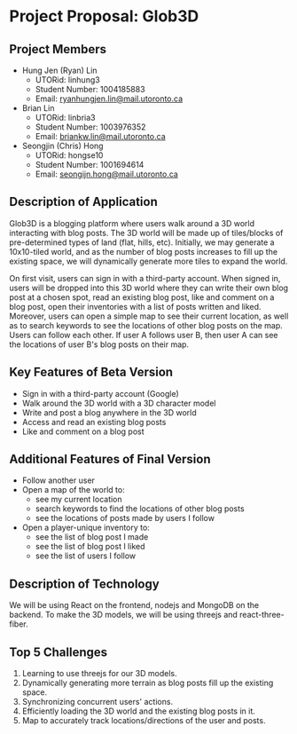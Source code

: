 # Project Proposal: Glob3D

## Project Members

- Hung Jen (Ryan) Lin
    - UTORid: linhung3
    - Student Number: 1004185883
    - Email: ryanhungjen.lin@mail.utoronto.ca
- Brian Lin
    - UTORid: linbria3
    - Student Number: 1003976352
    - Email: briankw.lin@mail.utoronto.ca
- Seongjin (Chris) Hong
    - UTORid: hongse10
    - Student Number: 1001694614
    - Email: seongijn.hong@mail.utoronto.ca

## Description of Application

Glob3D is a blogging platform where users walk around a 3D world interacting with blog posts. The 3D world will be made up of tiles/blocks of pre-determined types of land (flat, hills, etc). Initially, we may generate a 10x10-tiled world, and as the number of blog posts increases to fill up the existing space, we will dynamically generate more tiles to expand the world.

On first visit, users can sign in with a third-party account. When signed in, users will be dropped into this 3D world where they can write their own blog post at a chosen spot, read an existing blog post, like and comment on a blog post, open their inventories with a list of posts written and liked. Moreover, users can open a simple map to see their current location, as well as to search keywords to see the locations of other blog posts on the map. Users can follow each other. If user A follows user B, then user A can see the locations of user B's blog posts on their map.

## Key Features of Beta Version

- Sign in with a third-party account (Google)
- Walk around the 3D world with a 3D character model
- Write and post a blog anywhere in the 3D world
- Access and read an existing blog posts
- Like and comment on a blog post

## Additional Features of Final Version

- Follow another user
- Open a map of the world to:
    - see my current location
    - search keywords to find the locations of other blog posts
    - see the locations of posts made by users I follow
- Open a player-unique inventory to:
    - see the list of blog post I made
    - see the list of blog post I liked
    - see the list of users I follow

## Description of Technology

We will be using React on the frontend, nodejs and MongoDB on the backend. To make the 3D models, we will be using threejs and react-three-fiber. 

## Top 5 Challenges

1. Learning to use threejs for our 3D models.
2. Dynamically generating more terrain as blog posts fill up the existing space.
3. Synchronizing concurrent users' actions.
4. Efficiently loading the 3D world and the existing blog posts in it.
5. Map to accurately track locations/directions of the user and posts.
